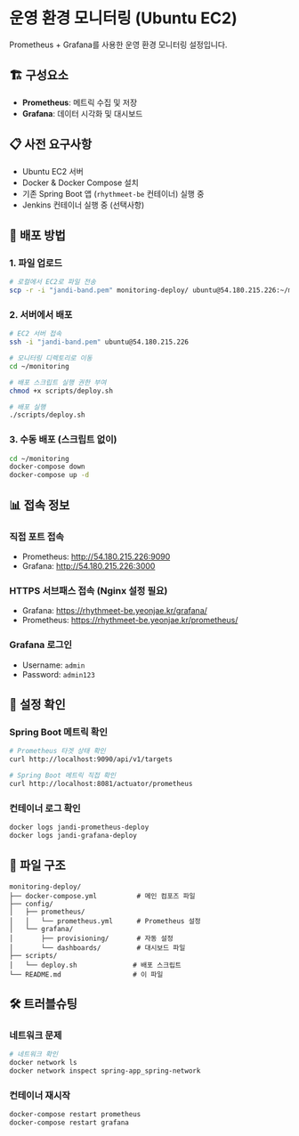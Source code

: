 # 운영 환경 모니터링 (Ubuntu EC2)

Prometheus + Grafana를 사용한 운영 환경 모니터링 설정입니다.

## 🏗️ 구성요소

- **Prometheus**: 메트릭 수집 및 저장
- **Grafana**: 데이터 시각화 및 대시보드

## 📋 사전 요구사항

- Ubuntu EC2 서버
- Docker & Docker Compose 설치
- 기존 Spring Boot 앱 (`rhythmeet-be` 컨테이너) 실행 중
- Jenkins 컨테이너 실행 중 (선택사항)

## 🚀 배포 방법

### 1. 파일 업로드
```bash
# 로컬에서 EC2로 파일 전송
scp -r -i "jandi-band.pem" monitoring-deploy/ ubuntu@54.180.215.226:~/monitoring/
```

### 2. 서버에서 배포
```bash
# EC2 서버 접속
ssh -i "jandi-band.pem" ubuntu@54.180.215.226

# 모니터링 디렉토리로 이동
cd ~/monitoring

# 배포 스크립트 실행 권한 부여
chmod +x scripts/deploy.sh

# 배포 실행
./scripts/deploy.sh
```

### 3. 수동 배포 (스크립트 없이)
```bash
cd ~/monitoring
docker-compose down
docker-compose up -d
```

## 📊 접속 정보

### 직접 포트 접속
- Prometheus: http://54.180.215.226:9090
- Grafana: http://54.180.215.226:3000

### HTTPS 서브패스 접속 (Nginx 설정 필요)
- Grafana: https://rhythmeet-be.yeonjae.kr/grafana/
- Prometheus: https://rhythmeet-be.yeonjae.kr/prometheus/

### Grafana 로그인
- Username: `admin`
- Password: `admin123`

## 🔧 설정 확인

### Spring Boot 메트릭 확인
```bash
# Prometheus 타겟 상태 확인
curl http://localhost:9090/api/v1/targets

# Spring Boot 메트릭 직접 확인
curl http://localhost:8081/actuator/prometheus
```

### 컨테이너 로그 확인
```bash
docker logs jandi-prometheus-deploy
docker logs jandi-grafana-deploy
```

## 📁 파일 구조

```
monitoring-deploy/
├── docker-compose.yml          # 메인 컴포즈 파일
├── config/
│   ├── prometheus/
│   │   └── prometheus.yml      # Prometheus 설정
│   └── grafana/
│       ├── provisioning/       # 자동 설정
│       └── dashboards/         # 대시보드 파일
├── scripts/
│   └── deploy.sh              # 배포 스크립트
└── README.md                  # 이 파일
```

## 🛠️ 트러블슈팅

### 네트워크 문제
```bash
# 네트워크 확인
docker network ls
docker network inspect spring-app_spring-network
```

### 컨테이너 재시작
```bash
docker-compose restart prometheus
docker-compose restart grafana
``` 